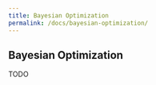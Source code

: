 ```yaml
---
title: Bayesian Optimization
permalink: /docs/bayesian-optimization/
---
```


## Bayesian Optimization

TODO
